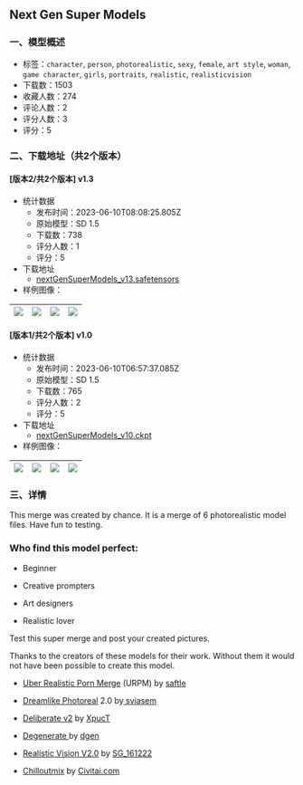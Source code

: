 ## Next Gen Super Models
### 一、模型概述

- 标签：`character`, `person`, `photorealistic`, `sexy`, `female`, `art style`, `woman`, `game character`, `girls`, `portraits`, `realistic`, `realisticvision`
- 下载数：1503
- 收藏人数：274
- 评论人数：2
- 评分人数：3
- 评分：5

### 二、下载地址（共2个版本）

#### [版本2/共2个版本] v1.3

- 统计数据
  - 发布时间：2023-06-10T08:08:25.805Z
  - 原始模型：SD 1.5
  - 下载数：738
  - 评分人数：1
  - 评分：5
- 下载地址
  - [nextGenSuperModels_v13.safetensors](https://civitai.com/api/download/models/92895)
- 样例图像：

| <img src="https://image.civitai.com/xG1nkqKTMzGDvpLrqFT7WA/08d5652f-f460-427a-953f-5f2f259c6238/width=450/1094446.jpeg" /> | <img src="https://image.civitai.com/xG1nkqKTMzGDvpLrqFT7WA/69eba50b-cc52-4869-9087-3b67e960c634/width=450/1094470.jpeg" /> | <img src="https://image.civitai.com/xG1nkqKTMzGDvpLrqFT7WA/b1aae3e2-4f4a-407c-94fd-0d02c295ab1d/width=450/1093427.jpeg" /> | <img src="https://image.civitai.com/xG1nkqKTMzGDvpLrqFT7WA/172f3c13-d3be-44f0-b423-02852855460d/width=450/1094574.jpeg" /> |
| ---- | ---- | ---- | ---- |

#### [版本1/共2个版本] v1.0

- 统计数据
  - 发布时间：2023-06-10T06:57:37.085Z
  - 原始模型：SD 1.5
  - 下载数：765
  - 评分人数：2
  - 评分：5
- 下载地址
  - [nextGenSuperModels_v10.ckpt](https://civitai.com/api/download/models/68907)
- 样例图像：

| <img src="https://image.civitai.com/xG1nkqKTMzGDvpLrqFT7WA/1b9d8af4-bb0d-461e-8323-b62fcd38eec8/width=450/769605.jpeg" /> | <img src="https://image.civitai.com/xG1nkqKTMzGDvpLrqFT7WA/35cc3612-ae84-4417-ad67-c214a5de7177/width=450/769436.jpeg" /> | <img src="https://image.civitai.com/xG1nkqKTMzGDvpLrqFT7WA/4ff81b0f-bb9e-4853-8782-a7da12f55014/width=450/769107.jpeg" /> | <img src="https://image.civitai.com/xG1nkqKTMzGDvpLrqFT7WA/c9a74fc3-8f94-4d16-aad7-a9f6dc847e1c/width=450/769606.jpeg" /> |
| ---- | ---- | ---- | ---- |


### 三、详情
<p>This merge was created by chance. It is a merge of 6 photorealistic model files. Have fun to testing.</p><p></p><h3 id="heading-95">Who find this model perfect:</h3><ul><li><p>Beginner</p></li><li><p>Creative prompters</p></li><li><p>Art designers</p></li><li><p>Realistic lover</p></li></ul><p></p><p>Test this super merge and post your created pictures.</p><p></p><p>Thanks to the creators of these models for their work. Without them it would not have been possible to create this model.</p><ul><li><p><a target="_blank" rel="ugc" href="https://civitai.com/models/2661/uber-realistic-porn-merge-urpm">Uber Realistic Porn Merge</a> (URPM) by <a target="_blank" rel="ugc" href="https://civitai.com/user/saftle/models">saftle</a></p></li><li><p><a target="_blank" rel="ugc" href="https://civitai.com/models/3811?modelVersionId=4224">Dreamlike Photoreal</a> 2.0 by<a target="_blank" rel="ugc" href="https://civitai.com/user/sviasem"> sviasem</a></p></li><li><p><a target="_blank" rel="ugc" href="https://civitai.com/models/4823/deliberate">Deliberate v2</a> by <a target="_blank" rel="ugc" href="https://civitai.com/user/XpucT/models">XpucT</a></p></li><li><p><a target="_blank" rel="ugc" href="https://civitai.com/models/19831/degenerate">Degenerate </a>by <a target="_blank" rel="ugc" href="https://civitai.com/user/dgen">dgen</a></p></li><li><p><a target="_blank" rel="ugc" href="https://civitai.com/models/4201/realistic-vision-v20">Realistic Vision V2.0</a> by <a target="_blank" rel="ugc" href="https://civitai.com/user/SG_161222/models">SG_161222</a></p></li><li><p><a target="_blank" rel="ugc" href="https://civitai.com/models/6424/chilloutmix">Chilloutmix</a> by <a target="_blank" rel="ugc" href="https://civitai.com/">Civitai.com</a></p></li></ul><p></p>